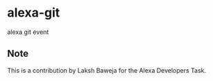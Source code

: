 # alexa-git
alexa git event
## Note
This is a contribution by Laksh Baweja for the Alexa Developers Task.




